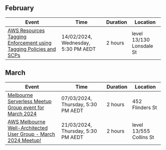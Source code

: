 ## February

| Event | Time | Duration | Location | 
| ---- | ---- | ---- | ---- |
| [AWS Resources Tagging Enforcement using Tagging Policies and SCPs](https://www.meetup.com/melbourne-aws-programming-and-tools-meetup/events/298708932/) | 14/02/2024, Wednesday, 5:30 PM AEDT  | 2 hours | level 13/130 Lonsdale St | 

## March

| Event | Time | Duration | Location | 
| ---- | ---- | ---- | ---- |
| [Melbourne Serverless Meetup Group event for March 2024](https://www.meetup.com/melbourne-serverless-meetup-group/events/298877559/) | 07/03/2024, Thursday, 5:30 PM AEDT | 2 hours | 452 Flinders St |
| [AWS Melbourne Well-Architected User Group - March 2024 Meetup!](https://www.meetup.com/aws-melbourne-well-architected-user-group/events/299146967/) |21/03/2024, Thursday, 5:30 PM AEDT | 2 hours | level 13/555 Collins St | 

